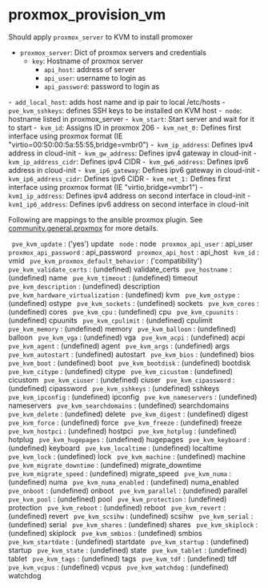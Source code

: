 # proxmox_provision_vm

Should apply `proxmox_server` to KVM to install promoxer

- `proxmox_server`: Dict of proxmox servers and credentials
    - `key`: Hostname of proxmox server
        - `api_host`: address of server
        - `api_user`: username to login as
        - `api_password`: password to login as

-` add_local_host`: adds host name and ip pair to local /etc/hosts
-` pve_kvm_sshkeys`: defines SSH keys to be installed on KVM host
-` node`: hostname listed in proxmox_server
-` kvm_start`: Start server and wait for it to start
-` kvm_id`: Assigns ID in proxmox 206
-` kvm_net_0:` Defines first interface using proxmox format (IE "virtio=00:50:00:5a:55:55,bridge=vmbr0")
-` kvm_ip_address`: Defines ipv4 address in cloud-init
-` kvm_gw_address`: Defines ipv4 gateway in cloud-init
-` kvm_ip_address_cidr`: Defines ipv4 CIDR
-` kvm_gw6_address`: Defines ipv6 address in cloud-init
-` kvm_ip6_gateway`: Defines ipv6 gateway in cloud-init
-` kvm_ip6_address_cidr`: Defines ipv6 CIDR
-` kvm_net_1:` Defines first interface using proxmox format (IE "virtio,bridge=vmbr1")
-` kvm1_ip_address`: Defines ipv4 address on second interface in cloud-init
-` kvm1_ip6_address`: Defines ipv6 address on second interface in cloud-init

Following are mappings to the ansible proxmox plugin. See  [community.general.proxmox](https://docs.ansible.com/ansible/latest/collections/community/general/proxmox_module.html) for more details.

` pve_kvm_update` : ('yes') update
` node` :  node
` proxmox_api_user` :  api_user
` proxmox_api_password` :  api_password
` proxmox_api_host` :  api_host
` kvm_id` :  vmid
` pve_kvm_proxmox_default_behavior` : ('compatibility')
` pve_kvm_validate_certs` : (undefined) validate_certs
` pve_hostname` : (undefined) name
` pve_kvm_timeout` : (undefined) timeout
` pve_kvm_description` : (undefined) description
` pve_kvm_hardware_virtualization` : (undefined) kvm
` pve_kvm_ostype` : (undefined) ostype
` pve_kvm_sockets` : (undefined) sockets
` pve_kvm_cores` : (undefined) cores
` pve_kvm_cpu` : (undefined) cpu
` pve_kvm_cpuunits` : (undefined) cpuunits
` pve_kvm_cpulimit` : (undefined) cpulimit
` pve_kvm_memory` : (undefined) memory
` pve_kvm_balloon` : (undefined) balloon
` pve_kvm_vga` : (undefined) vga
` pve_kvm_acpi` : (undefined) acpi
` pve_kvm_agent` : (undefined) agent
` pve_kvm_args` : (undefined) args
` pve_kvm_autostart` : (undefined) autostart
` pve_kvm_bios` : (undefined) bios
` pve_kvm_boot` : (undefined) boot
` pve_kvm_bootdisk` : (undefined) bootdisk
` pve_kvm_citype` : (undefined) citype
` pve_kvm_cicustom` : (undefined) cicustom
` pve_kvm_ciuser` : (undefined) ciuser
` pve_kvm_cipassword` : (undefined) cipassword
` pve_kvm_sshkeys` : (undefined) sshkeys
` pve_kvm_ipconfig` : (undefined) ipconfig
` pve_kvm_nameservers` : (undefined) nameservers
` pve_kvm_searchdomains` : (undefined) searchdomains
` pve_kvm_delete` : (undefined) delete
` pve_kvm_digest` : (undefined) digest
` pve_kvm_force` : (undefined) force
` pve_kvm_freeze` : (undefined) freeze
` pve_kvm_hostpci` : (undefined) hostpci
` pve_kvm_hotplug` : (undefined) hotplug
` pve_kvm_hugepages` : (undefined) hugepages
` pve_kvm_keyboard` : (undefined) keyboard
` pve_kvm_localtime` : (undefined) localtime
` pve_kvm_lock` : (undefined) lock
` pve_kvm_machine` : (undefined) machine
` pve_kvm_migrate_downtime` : (undefined) migrate_downtime
` pve_kvm_migrate_speed` : (undefined) migrate_speed
` pve_kvm_numa` : (undefined) numa
` pve_kvm_numa_enabled` : (undefined) numa_enabled
` pve_onboot` : (undefined) onboot
` pve_kvm_parallel` : (undefined) parallel
` pve_kvm_pool` : (undefined) pool
` pve_kvm_protection` : (undefined) protection
` pve_kvm_reboot` : (undefined) reboot
` pve_kvm_revert` : (undefined) revert
` pve_kvm_scsihw` : (undefined) scsihw
` pve_kvm_serial` : (undefined) serial
` pve_kvm_shares` : (undefined) shares
` pve_kvm_skiplock` : (undefined) skiplock
` pve_kvm_smbios` : (undefined) smbios
` pve_kvm_startdate` : (undefined) startdate
` pve_kvm_startup` : (undefined) startup
` pve_kvm_state` : (undefined) state
` pve_kvm_tablet` : (undefined) tablet
` pve_kvm_tags` : (undefined) tags
` pve_kvm_tdf` : (undefined) tdf
` pve_kvm_vcpus` : (undefined) vcpus
` pve_kvm_watchdog` : (undefined) watchdog
